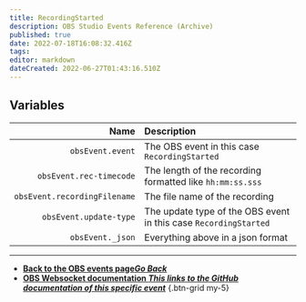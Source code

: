 ```yaml
---
title: RecordingStarted
description: OBS Studio Events Reference (Archive)
published: true
date: 2022-07-18T16:08:32.416Z
tags: 
editor: markdown
dateCreated: 2022-06-27T01:43:16.510Z
---
```


## Variables

Name | Description
----:|:------------
`obsEvent.event` | The OBS event in this case `RecordingStarted`
`obsEvent.rec-timecode` | The length of the recording formatted like `hh:mm:ss.sss`
`obsEvent.recordingFilename` | The file name of the recording |
`obsEvent.update-type` | The update type of the OBS event in this case `RecordingStarted`
`obsEvent._json` | Everything above in a json format

---

- [<i class="mdi mdi-chevron-left"></i>**Back to the OBS events page*Go Back***](/en/Broadcasters/OBS/Archive/Events)
- [<i class="mdi mdi-github"></i> **OBS Websocket documentation *This links to the GitHub documentation of this specific event***](https://github.com/obsproject/obs-websocket/blob/4.x-current/docs/generated/protocol.md#recordingstarted)
{.btn-grid my-5}
